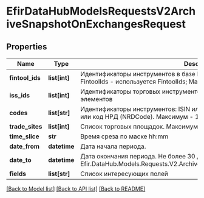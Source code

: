 # EfirDataHubModelsRequestsV2ArchiveSnapshotOnExchangesRequest

## Properties
Name | Type | Description | Notes
------------ | ------------- | ------------- | -------------
**fintool_ids** | **list[int]** | Идентификаторы инструментов в базе Интерфакс;  Если заданы и Codes и FintoolIds - используется FintoolIds;  Максимальное количество элементов: 20 | [optional] 
**iss_ids** | **list[int]** | Идентификаторы торговых инструментов в БД Интерфакс. Максимум - 20 элементов | [optional] 
**codes** | **list[str]** | Идентификаторы инструментов: ISIN или регистрационный номер (RegCode) или код НРД (NRDCode). Максимум - 100 элементов | [optional] 
**trade_sites** | **list[int]** | Список торговых площадок. Максимум - 10 элементов | [optional] 
**time_slice** | **str** | Время среза по маске hh:mm | [optional] 
**date_from** | **datetime** | Дата начала периода. | 
**date_to** | **datetime** | Дата окончания периода.   Не более 30 дней от Efir.DataHub.Models.Requests.V2.Archive.SnapshotOnExchangesRequest.DateFrom | 
**fields** | **list[str]** | Список интересующих полей | [optional] 

[[Back to Model list]](../README.md#documentation-for-models) [[Back to API list]](../README.md#documentation-for-api-endpoints) [[Back to README]](../README.md)

